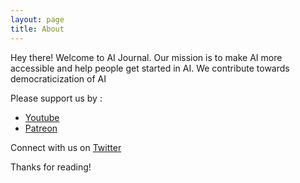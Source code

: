 ```yaml
---
layout: page
title: About
---
```


<p class="message">
  Hey there! Welcome to AI Journal. Our mission is to make AI more accessible and help people get started in AI. We contribute towards democraticization of AI
</p>


Please support us by :

* [Youtube](https://youtube.com/c/aijournal)
* [Patreon]( https://patreon.com/aijournal)

Connect with us on [Twitter](https://twitter.com/aijournalyt)


Thanks for reading!
